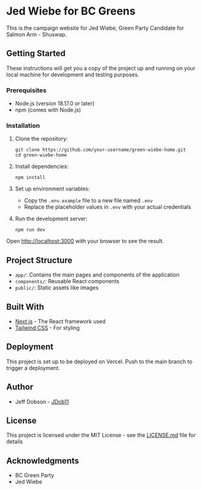 # Jed Wiebe for BC Greens

This is the campaign website for Jed Wiebe, Green Party Candidate for Salmon Arm - Shuswap.

## Getting Started

These instructions will get you a copy of the project up and running on your local machine for development and testing purposes.

### Prerequisites

- Node.js (version 18.17.0 or later)
- npm (comes with Node.js)

### Installation

1. Clone the repository:
   ```
   git clone https://github.com/your-username/green-wiebe-home.git
   cd green-wiebe-home
   ```

2. Install dependencies:
   ```
   npm install
   ```

3. Set up environment variables:
   - Copy the `.env.example` file to a new file named `.env`
   - Replace the placeholder values in `.env` with your actual credentials

4. Run the development server:
   ```
   npm run dev
   ```

Open [http://localhost:3000](http://localhost:3000) with your browser to see the result.

## Project Structure

- `app/`: Contains the main pages and components of the application
- `components/`: Reusable React components
- `public/`: Static assets like images

## Built With

- [Next.js](https://nextjs.org/) - The React framework used
- [Tailwind CSS](https://tailwindcss.com/) - For styling

## Deployment

This project is set up to be deployed on Vercel. Push to the main branch to trigger a deployment.

## Author

- Jeff Dobson - [JDob11](https://github.com/JDob11)

## License

This project is licensed under the MIT License - see the [LICENSE.md](LICENSE.md) file for details

## Acknowledgments

- BC Green Party
- Jed Wiebe
